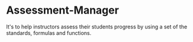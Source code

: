 # Assessment-Manager
It's to help instructors assess their students progress by using a set of the standards, formulas and functions. 
